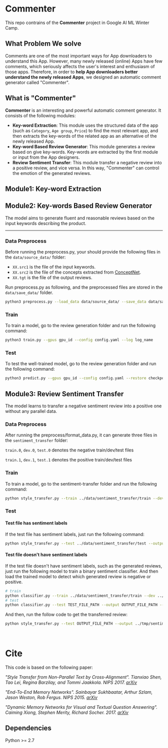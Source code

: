 # Commenter
This repo contrains of the **Commenter** project in Google AI ML Winter Camp.

## What Problem We solve
Comments are one of the most important ways for App downloaders to understand this App. However, many newly released (online) Apps have few comments, which seriously affects the user's interest and enthusiasm of those apps. Therefore, in order to **help App downloaders better understand the newly released Apps**, we designed an automatic comment generator called "Commenter".

## What is "Commenter"
**Commenter** is an interesting and powerful automatic comment generator. It consists of the following modules:
- **Key-word Extraction**: This module uses the structured data of the app (such as `Category`, `Age group`, `Price`) to find the most relevant app, and then extracts the key-words of the related app as an alternative of the newly released App. 
- **Key-word Based Review Generator**: This module generates a review based on give key-words. Key-words are extracted by the first module or input from the App designers.
- **Review Sentiment Transfer**: This module transfer a negative review into a positive review, and vice versa. In this way, "Commenter" can control the emotion of the generated reviews.

## Module1: Key-word Extraction

## Module2: Key-words Based Review Generator
The model aims to generate fluent and reasonable reviews based on the input keywords describing the product.

***************************************************************

### Data Preprocess
Before running the preprocess.py, your should provide the following files in the <code>data/source_data/</code> folder:

- <code>XX.src1</code> is the file of the input keywords.
- <code>XX.src2</code> is the file of the concepts extracted from [ConceptNet](http://conceptnet.io/). 
- <code>XX.tgt</code> is the file of the output reviews.

Run preprocess.py as following, and the preprocessed files are stored in the <code>data/save_data/</code> folder.
```bash
python3 preprocess.py --load_data data/source_data/ --save_data data/save_data/
```

### Train
To train a model, go to the review generation folder and run the following command:
```bash
python3 train.py --gpus gpu_id --config config.yaml --log log_name 
```

### Test
To test the well-trained model, go to the review generation folder and run the following command:
```bash
python3 predict.py --gpus gpu_id --config config.yaml --restore checkpoint_path --log log_name 
```

## Module3: Review Sentiment Transfer

The model learns to transfer a negative sentiment review into a positive one without any parallel data.

### Data Preprocess
After running the preprocess/format_data.py, it can generate three files in the <code>sentiment_transfer</code> folder:

<code>train.0</code>, <code>dev.0</code>, <code>test.0</code> denotes the negative train/dev/test files

<code>train.1</code>, <code>dev.1</code>, <code>test.1</code> denotes the positive train/dev/test files
<br>

### Train

To train a model, go to the sentiment-transfer folder and run the following command:
```bash
python style_transfer.py --train ../data/sentiment_transfer/train --dev ../data/sentiment_transfer/dev --output ../tmp/sentiment.dev --vocab ../tmp/google.vocab --model ../tmp/model
```

### Test

#### Test file has sentiment labels
If the test file has sentiment labels, just run the following command:
```bash
python style_transfer.py --test ../data/sentiment_transfer/test --output ../tmp/sentiment_transfer.test --vocab ../tmp/google.vocab --model ../tmp/model --load_model true
```

#### Test file doesn't have sentiment labels
If the test file doesn't have sentiment labels, such as the generated reviews, just run the following model to train a binary sentiment classifier. And then load the trained model to detect which generated review is negative or positive.
```bash
# train
python classifier.py --train ../data/sentiment_transfer/train --dev ../data/sentiment_transfer/dev --vocab ../tmp/google.vocab --model ../tmp/classifer-model 
# test
python classifier.py --test TEST_FILE_PATH --output OUTPUT_FILE_PATH --vocab ../tmp/google.vocab --model ../tmp/model --load_model true
```
And then, run the follow code to get the transferred review:
```bash
python style_transfer.py --test OUTPUT_FILE_PATH --output ../tmp/sentiment_transfer.test --vocab ../tmp/google.vocab --model ../tmp/model --load_model true
```

<br>

# Cite
This code is based on the following paper:

<i> "Style Transfer from Non-Parallel Text by Cross-Alignment". Tianxiao Shen, Tao Lei, Regina Barzilay, and Tommi Jaakkola. NIPS 2017. [arXiv](https://arxiv.org/abs/1705.09655) </i>

<i> "End-To-End Memory Networks". Sainbayar Sukhbaatar, Arthur Szlam, Jason Weston, Rob Fergus. NIPS 2015. [arXiv](https://arxiv.org/abs/1503.08895) </i>

<i> "Dynamic Memory Networks for Visual and Textual Question Answering". Caiming Xiong, Stephen Merity, Richard Socher. 2017. [arXiv](https://arxiv.org/abs/1603.01417) </i>

## Dependencies
Python >= 2.7
